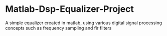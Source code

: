 # Matlab-Dsp-Equalizer-Project
A simple equalizer created in matlab, using various digital signal processing concepts such as frequency sampling and fir filters
